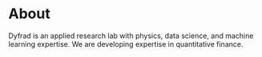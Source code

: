 # About 

Dyfrad is an applied research lab with physics, data science, and machine learning expertise. We are developing expertise in quantitative finance.

